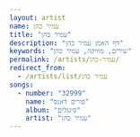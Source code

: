 ```yaml
---
layout: artist
name: עמיר כהן
title: "עמיר כהן"
description: "דף האמן עמיר כהן"
keywords: "שירים, מוזיקה, עמיר כהן"
permalink: /artists/עמיר-כהן/
redirect_from:
  - /artists/list/עמיר כהן
songs:
  - number: "32999"
    name: "פורים דאנס"
    album: "סינגלים"
    artist: "עמיר כהן"
---
```

